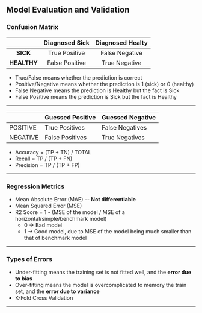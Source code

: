 ## Model Evaluation and Validation

### Confusion Matrix

|             | Diagnosed Sick | Diagnosed Healty |
| :---------: | :------------: | :--------------: |
|  **SICK**   | True Positive  |  False Negative  |
| **HEALTHY** | False Positive |  True Negative   |

* True/False means whether the prediction is correct
* Positive/Negative means whether the prediction is 1 (sick) or 0 (healthy)
* False Negative means the prediction is Healthy but the fact is Sick
* False Positive means the prediction is Sick but the fact is Healthy

---

|          | Guessed Positive | Guessed Negative |
| -------- | ---------------- | ---------------- |
| POSITIVE | True Positives   | False Negatives  |
| NEGATIVE | False Positives  | True Negatives   |

* Accuracy = (TP + TN) /  TOTAL
* Recall = TP / (TP + FN)
* Precision = TP / (TP + FP)

---

### Regression Metrics

* Mean Absolute Error (MAE) -- **Not differentiable**
* Mean Squared Error (MSE)
* R2 Score = 1 - (MSE of the model / MSE of a horizontal/simple/benchmark model)
  * 0 -> Bad model
  * 1 -> Good model, due to MSE of the model being much smaller than that of benchmark model

---

### Types of Errors



* Under-fitting means the training set is not fitted well, and the **error due to bias**
* Over-fitting means the model is overcomplicated to memory the train set, and the **error due to variance**
* K-Fold Cross Validation

---


